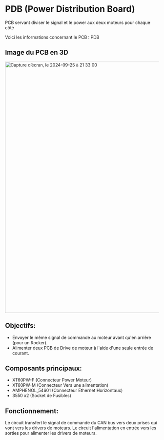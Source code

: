 # PDB (Power Distribution Board)
PCB servant diviser le signal et le power aux deux moteurs pour chaque côté

Voici les informations concernant le PCB : PDB

## Image du PCB en 3D
<img width="823" alt="Capture d’écran, le 2024-09-25 à 21 33 00" src="https://github.com/user-attachments/assets/2da3e8d8-adbe-40c8-8d16-41c2c3507094">


## Objectifs:
* Envoyer le même signal de commande au moteur avant qu'en arrière (pour un Rocker).
* Alimenter deux PCB de Drive de moteur à l'aide d'une seule entrée de courant. 


## Composants principaux:
* XT60PW-F (Connecteur Power Moteur)
* XT60PW-M (Connecteur Vers une alimentation)
* AMPHENOL_54601 (Connecteur Ethernet Horizontaux)
* 3550 x2 (Socket de Fusibles)

## Fonctionnement:
Le circuit transfert le signal de commande du CAN bus vers deux prises qui vont vers les drivers de moteurs.
Le circuit l'alimentation en entrée vers les sorties pour alimenter les drivers de moteurs.

